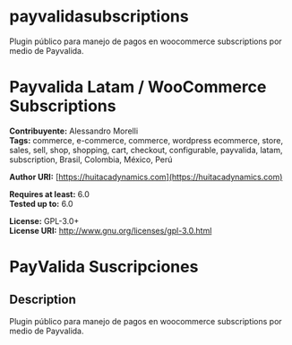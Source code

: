 # payvalidasubscriptions
Plugin público para manejo de pagos en woocommerce subscriptions por medio de Payvalida.

# Payvalida Latam / WooCommerce Subscriptions #
**Contribuyente:**      Alessandro Morelli  
**Tags:**               commerce, e-commerce, commerce, wordpress ecommerce, store, sales, sell, shop, shopping, cart, checkout, configurable, payvalida, latam, subscription, Brasil, Colombia, México, Perú 

**Author URI:**         [https://huitacadynamics.com](https://huitacadynamics.com)

**Requires at least:**  6.0  
**Tested up to:**       6.0

**License:**            GPL-3.0+  
**License URI:**        http://www.gnu.org/licenses/gpl-3.0.html  


# PayValida Suscripciones

## Description ##
Plugin público para manejo de pagos en woocommerce subscriptions por medio de Payvalida.
